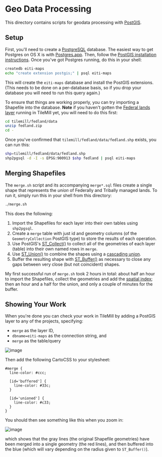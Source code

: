 # Geo Data Processing
This directory contains scripts for geodata processing with [PostGIS].

## Setup
First, you'll need to create a [PostgreSQL] database. The easiest way to get
Postgres on OS X is with [Postgres.app](http://postgresapp.com/). Then, follow
the [PostGIS installation instructions](http://postgis.net/install/). Once
you've got Postgres running, do this in your shell:

```sh
createdb eiti-maps
echo "create extension postgis;" | psql eiti-maps
```

This will create the `eiti-maps` database and install the PostGIS extensions.
(This needs to be done on a per-database basis, so if you drop your database
you will need to run this query again.)

To ensure that things are working properly, you can try importing a Shapefile
into the database. **Note** if you haven't gotten the [Federal lands
layer](../tilemill/fedland) running in TileMill yet, you will need to do this
first:

```sh
cd tilemill/fedland/data
unzip fedland.zip
cd -
```

Once you've confirmed that `tilemill/fedland/data/fedland.shp` exists, you can
run this:

```sh
shp=tilemill/fedland/data/fedland.shp
shp2pgsql -d -I -s EPSG:900913 $shp fedland | psql eiti-maps
```

## Merging Shapefiles
The `merge.sh` script and its accompanying `merge*.sql` files create a single
shape that represents the *union* of Federally and Tribally managed lands.
To run it, simply run this in your shell from this directory:

```sh
./merge.sh
```

This does the following:

1. Import the Shapefiles for each layer into their own tables using
   `shp2pgsql`.
2. Create a `merge` table with just id and geometry columns (of the
   `GeometryCollection` PostGIS type) to store the results of each operation.
3. Use PostGIS's [ST_Collect()] to collect all of the geometries of each layer
   (table) into their own named rows in `merge`.
4. Use [ST_Union()] to combine the shapes using a [cascading union].
5. Buffer the resulting shape with [ST_Buffer()] as necessary to close any gaps
   between very close (but not coincident) shapes.

My first successful run of `merge.sh` took 2 hours in total: about half an hour
to import the Shapefiles, collect the geometries and add the [spatial index];
then an hour and a half for the union, and only a couple of minutes for the
buffer.

## Showing Your Work
When you're done you can check your work in TileMill by adding a PostGIS layer
to any of the projects, specifying:

* `merge` as the layer ID,
* `dbname=eiti-maps` as the connection string, and
* `merge` as the table/query

![image](https://cloud.githubusercontent.com/assets/113896/6857962/c4b33e40-d3c7-11e4-8b1c-fb9145766abd.png)

Then add the following CartoCSS to your stylesheet:

```carto
#merge {
  line-color: #ccc;
  
  [id='buffered'] {
    line-color: #33c;
  }
  
  [id='unioned'] {
    line-color: #c33;
  }
}
```

You should then see something like this when you zoom in:

![image](https://cloud.githubusercontent.com/assets/113896/6857076/83f9e5e4-d3c1-11e4-90aa-73c564368075.png)

which shows that the gray lines (the original Shapefile geometries)
have been merged into a single geometry (the red lines), and then
buffered into the blue (which will vary depending on the radius given
to `ST_Buffer()`).

[PostGIS]: http://postgis.net/
[PostgreSQL]: http://www.postgresql.org/
[ST_Collect()]: http://www.postgis.org/docs/ST_Collect.html
[ST_Union()]: http://www.postgis.org/docs/ST_Union.html
[cascading union]: http://lin-ear-th-inking.blogspot.com/2007/11/fast-polygon-merging-in-jts-using.html
[spatial index]: http://revenant.ca/www/postgis/workshop/indexing.html
[ST_Buffer()]: http://www.postgis.org/docs/ST_Buffer.html
